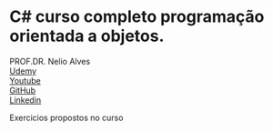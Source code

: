 # C# curso completo programação orientada a objetos.

PROF.DR. Nelio Alves <br>
[Udemy](https://www.udemy.com/course/programacao-orientada-a-objetos-csharp/) <br>
[Youtube](https://www.youtube.com/c/DevSuperior) <br>
[GitHub](https://github.com/acenelio) <br>
[Linkedin](https://www.linkedin.com/in/nelio-alves/) <br>

Exercicios propostos no curso
